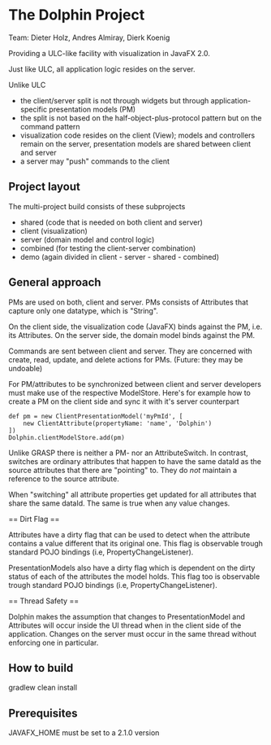 The Dolphin Project
===================

Team: Dieter Holz, Andres Almiray, Dierk Koenig

Providing a ULC-like facility with visualization in JavaFX 2.0.

Just like ULC, all application logic resides on the server.

Unlike ULC

- the client/server split is not through widgets but through
  application-specific presentation models (PM)
- the split is not based on the half-object-plus-protocol pattern
  but on the command pattern
- visualization code resides on the client (View);
  models and controllers remain on the server, 
  presentation models are shared between client and server
- a server may "push" commands to the client

Project layout
--------------
The multi-project build consists of these subprojects

- shared (code that is needed on both client and server)
- client (visualization)
- server (domain model and control logic)
- combined (for testing the client-server combination)
- demo   (again divided in client - server - shared - combined)

General approach
----------------
PMs are used on both, client and server.
PMs consists of Attributes that capture only one datatype,
which is "String".

On the client side, the visualization code (JavaFX) binds
against the PM, i.e. its Attributes.
On the server side, the domain model binds against the PM.

Commands are sent between client and server. They are 
concerned with create, read, update, and delete actions
for PMs. (Future: they may be undoable)

For PM/attributes to be synchronized between client and server developers
must make use of the respective ModelStore. Here's for example how to create
a PM on the client side and sync it with it's server counterpart

    def pm = new ClientPresentationModel('myPmId', [
        new ClientAttribute(propertyName: 'name', 'Dolphin')
    ])
    Dolphin.clientModelStore.add(pm)

Unlike GRASP there is neither a PM- nor an AttributeSwitch.
In contrast, switches are ordinary attributes that
happen to have the same dataId as the source attributes that there are "pointing"
to. They do *not* maintain a reference to the source attribute.

When "switching" all attribute properties get updated for all attributes
that share the same dataId. The same is true when any value changes.

== Dirt Flag ==

Attributes have a dirty flag that can be used to detect when the attribute
contains a value different that its original one. This flag is observable trough
standard POJO bindings (i.e, PropertyChangeListener).

PresentationModels also have a dirty flag which is dependent on the dirty status
of each of the attributes the model holds. This flag too is observable trough
standard POJO bindings (i.e, PropertyChangeListener).

== Thread Safety ==

Dolphin makes the assumption that changes to PresentationModel and Attributes will
occur inside the UI thread when in the client side of the application. Changes on
the server must occur in the same thread without enforcing one in particular.

How to build
------------
gradlew clean install

Prerequisites
-------------
JAVAFX_HOME must be set to a 2.1.0 version
